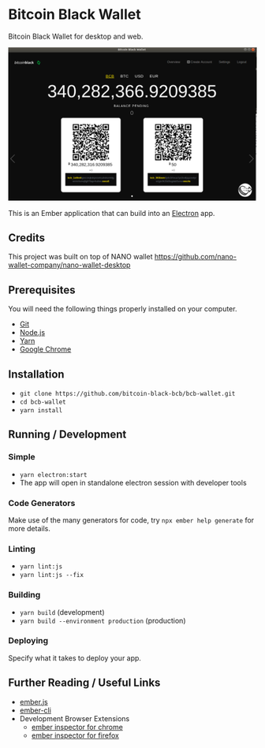 # Bitcoin Black Wallet


Bitcoin Black Wallet for desktop and web.

[![Screenshot](public/images/screenshot.png)](public/images/screenshot.png)

This is an Ember application that can build into an [Electron](https://electronjs.org/) app.

## Credits
This project was built on top of NANO wallet 
https://github.com/nano-wallet-company/nano-wallet-desktop

## Prerequisites

You will need the following things properly installed on your computer.

- [Git](https://git-scm.com/)
- [Node.js](https://nodejs.org/)
- [Yarn](https://yarnpkg.com/)
- [Google Chrome](https://google.com/chrome/)

## Installation

- `git clone https://github.com/bitcoin-black-bcb/bcb-wallet.git`
- `cd bcb-wallet`
- `yarn install`

## Running / Development

### Simple

- `yarn electron:start`
- The app will open in standalone electron session with developer tools



### Code Generators

Make use of the many generators for code, try `npx ember help generate` for more details.


### Linting

- `yarn lint:js`
- `yarn lint:js --fix`

### Building

- `yarn build` (development)
- `yarn build --environment production` (production)



### Deploying

Specify what it takes to deploy your app.

## Further Reading / Useful Links

- [ember.js](https://emberjs.com/)
- [ember-cli](https://ember-cli.com/)
- Development Browser Extensions
  - [ember inspector for chrome](https://chrome.google.com/webstore/detail/ember-inspector/bmdblncegkenkacieihfhpjfppoconhi)
  - [ember inspector for firefox](https://addons.mozilla.org/en-US/firefox/addon/ember-inspector/)
